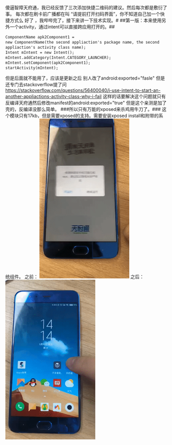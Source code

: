 傻逼智障天府通，我已经反馈了三次添加快捷二维码的建议。然后每次都是敷衍了事。
每次都在刷卡前广播都在叫 “请提前打开扫码界面”，你不知道自己加一个快捷方式么
好了 ，我哔哔完了，接下来讲一下技术实现。#
##第一版：本来使用另外一个activity，通过intent可以直接跨应用打开的。##
 `````` 
ComponentName apk2Component1 =
new ComponentName(the second appliaction's package name, the second appliaction's activity class name);
Intent mIntent = new Intent();
mIntent.addCategory(Intent.CATEGORY_LAUNCHER);
mIntent.setComponent(apk2Component1);
startActivity(mIntent);
 `````` 
但是后面就不能用了，应该是更新之后 别人改了android:exported="fasle"
但是还专门去stackoverflow提了问
https://stackoverflow.com/questions/56400040/i-use-intent-to-start-an-another-appliactions-activity-class-why-i-fail
这样的话要解决这个问题就只有反编译天府通然后修改manifest的android:exported="true"
但是这个亲测是加了壳的，反编译没那么简单。
###所以只有万能的xposed来杀鸡用牛刀了。###
这个模块只有17kb，但是需要xposed的支持。需要安装xposed install和附带的系统组件。
之前：
 ![image](https://github.com/TheKeyDU/XposedTianFuTongJustJumpToQcCodeActivity/blob/master/%E6%8F%92%E4%BB%B6%E5%90%8E.gif?raw=true)
之后：
 ![image](https://github.com/TheKeyDU/XposedTianFuTongJustJumpToQcCodeActivity/blob/master/%E5%8E%9F%E5%A7%8B.gif?raw=true)
 
 

